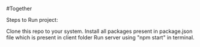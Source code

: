 #Together 

Steps to Run project:

Clone this repo to your system.
Install all packages present in package.json file which is present in client folder
Run server using "npm start" in terminal.
